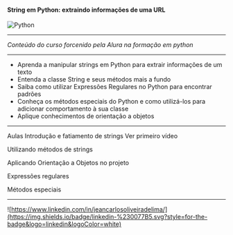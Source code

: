 #### String em Python: extraindo informações de uma URL ####
![Python](https://img.shields.io/badge/python-3670A0?style=for-the-badge&logo=python&logoColor=ffdd54)
********************************************************
*Conteúdo do curso forcenido pela Alura na formação em python*
*****************************************************************
- Aprenda a manipular strings em Python para extrair informações de um texto
- Entenda a classe String e seus métodos mais a fundo
- Saiba como utilizar Expressões Regulares no Python para encontrar padrões
- Conheça os métodos especiais do Python e como utilizá-los para adicionar comportamento à sua classe
- Aplique conhecimentos de orientação a objetos
*******************************************************************************************************
Aulas
Introdução e fatiamento de strings Ver primeiro vídeo

Utilizando métodos de strings

Aplicando Orientação a Objetos no projeto

Expressões regulares

Métodos especiais
***********************************************************************************
![https://www.linkedin.com/in/jeancarlosoliveiradelima/](https://img.shields.io/badge/linkedin-%230077B5.svg?style=for-the-badge&logo=linkedin&logoColor=white)

